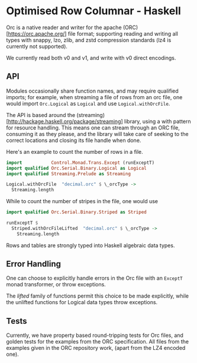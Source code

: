 Optimised Row Columnar - Haskell
================================

Orc is a native reader and writer for the apache
(ORC)[https://orc.apache.org/] file format; supporting reading and
writing all types with snappy, lzo, zlib, and zstd compression
standards (lz4 is currently not supported).

We currently read both v0 and v1, and write with v0 direct encodings.

API
---

Modules occasionally share function names, and may require qualified
imports; for example, when streaming a file of rows from an orc
file, one would import `Orc.Logical` as `Logical` and use
`Logical.withOrcFile`.

The API is based around the
(streaming)[http://hackage.haskell.org/package/streaming] library,
using a with pattern for resource handling. This means one can
stream through an ORC file, consuming it as they please, and the
library will take care of seeking to the correct locations and
closing its file handle when done.

Here's an example to count the number of rows in a file.

```haskell
import           Control.Monad.Trans.Except (runExceptT)
import qualified Orc.Serial.Binary.Logical as Logical
import qualified Streaming.Prelude as Streaming

Logical.withOrcFile  "decimal.orc" $ \_orcType ->
  Streaming.length
```

While to count the number of stripes in the file, one would use

```haskell
import qualified Orc.Serial.Binary.Striped as Striped

runExceptT $
  Striped.withOrcFileLifted  "decimal.orc" $ \_orcType ->
    Streaming.length
```

Rows and tables are strongly typed into Haskell algebraic data
types.

Error Handling
--------------

One can choose to explicitly handle errors in the Orc file with
an `ExceptT` monad transformer, or throw exceptions.

The _lifted_ family of functions permit this choice to be made
explicitly, while the unlifted functions for Logical data types
throw exceptions.


Tests
-----

Currently, we have property based round-tripping tests for Orc
files, and golden tests for the examples from the ORC specification.
All files from the examples given in the ORC repository work, (apart
from the LZ4 encoded one).
